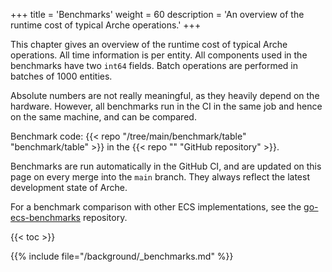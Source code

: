 +++
title = 'Benchmarks'
weight = 60
description = 'An overview of the runtime cost of typical Arche operations.'
+++

This chapter gives an overview of the runtime cost of typical Arche operations.
All time information is per entity.
All components used in the benchmarks have two `int64` fields.
Batch operations are performed in batches of 1000 entities.

Absolute numbers are not really meaningful, as they heavily depend on the hardware.
However, all benchmarks run in the CI in the same job and hence on the same machine, and can be compared.

Benchmark code: {{< repo "/tree/main/benchmark/table" "benchmark/table" >}} in the {{< repo "" "GitHub repository" >}}.

Benchmarks are run automatically in the GitHub CI, and are updated on this page on every merge into the `main` branch.
They always reflect the latest development state of Arche.

For a benchmark comparison with other ECS implementations,
see the [go-ecs-benchmarks](https://github.com/mlange-42/go-ecs-benchmarks) repository.

{{< toc >}}

{{% include file="/background/_benchmarks.md" %}}
